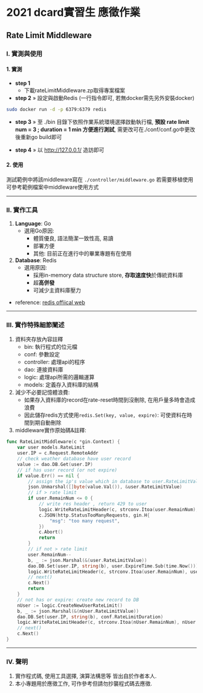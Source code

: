 # 2021 dcard實習生 應徵作業
## Rate Limit Middleware

### I. 實測與使用

#### 1. 實測
* **step 1**
   * 下載rateLimitMiddleware.zp取得專案檔案
* **step 2** » 設定與啟動Redis (一行指令即可, 若無docker需先另外安裝docker)
```sh
sudo docker run -d -p 6379:6379 redis
```

* **step 3** » 至 ./bin 目錄下依照作業系統環境選擇啟動執行檔, 
**預設 rate limit num = 3 ; duration = 1 min 方便進行測試**, 需更改可在./conf/conf.go中更改後重新go build即可

* **step 4** » 以 http://127.0.0.1/ 造訪即可

#### 2. 使用
測試範例中將該middleware寫在 ```./controller/middleware.go```
若需要移植使用可參考範例檔案中middleware使用方式

---

### II. 實作工具
1. **Language**: Go
    * 選用Go原因:
        * 體質優良, 語法簡潔一致性高, 易讀
        * 部署方便
        * 其他: 目前正在進行中的畢業專題有在使用
2. **Database**: Redis
    * 選用原因:
        * 採用in-memory data structure store, **存取速度快**於傳統資料庫
        * 超**高併發**
        * 可減少主資料庫壓力
* reference: [redis offiical web](https://redis.io/)

---

### III. 實作特殊細節闡述
1. 資料夾存放內容註釋
    * bin: 執行程式的位元檔
    * conf: 參數設定
    * controller: 處理api的程序
    * dao: 連接資料庫
    * logic: 處理api所需的邏輯運算
    * models: 定義存入資料庫的結構
2. 減少不必要記憶體浪費: 
    * 如果存入資料庫的record在rate-reset時間到沒刪除, 在用戶量多時會造成浪費
    * 因此儲存redis方式使用```redis.Set(key, value, expire)```: 可使資料在時間到期自動刪除
3. middleware實作原始碼&註釋:
```go
func RateLimitMiddleware(c *gin.Context) {
    var user models.RateLimit
    user.IP = c.Request.RemoteAddr
    // check weather database have user record
    value := dao.DB.Get(user.IP)
    // if has user record (or not expire)
    if value.Err() == nil {
        // assign the ip's value which in database to user.RateLimitValue
        json.Unmarshal([]byte(value.Val()), &user.RateLimitValue)
        // if > rate limit
        if user.RemainNum <= 0 {
            // write res header , return 429 to user
            logic.WriteRateLimitHeader(c, strconv.Itoa(user.RemainNum), user.ExpireTime.String())
            c.JSON(http.StatusTooManyRequests, gin.H{
                "msg": "too many request",
            })
            c.Abort()
            return
        }
        // if not > rate limit
        user.RemainNum--
        b, _ := json.Marshal(&(user.RateLimitValue))
        dao.DB.Set(user.IP, string(b), user.ExpireTime.Sub(time.Now()))
        logic.WriteRateLimitHeader(c, strconv.Itoa(user.RemainNum), user.ExpireTime.String())
        // next()
        c.Next()
        return
    }
    // not has or expire: create new record to DB
    nUser := logic.CreateNewUserRateLimit()
    b, _ := json.Marshal(&(nUser.RateLimitValue))
    dao.DB.Set(user.IP, string(b), conf.RateLimitDuration)
    logic.WriteRateLimitHeader(c, strconv.Itoa(nUser.RemainNum), nUser.ExpireTime.String())
    // next()
    c.Next()
}
```

---

### IV. 聲明
1. 實作程式碼, 使用工具選擇, 演算法構思等 皆出自於作者本人.
2. 本小專題用於應徵工作, 可作參考但請勿抄襲程式碼去應徵.
